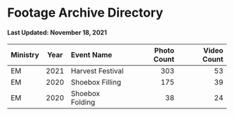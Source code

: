 # Footage Archive Directory
#### Last Updated: November 18, 2021

| Ministry | Year | Event Name | Photo Count | Video Count |
| :--- | :---: | :--- | ---: | ---: |
| EM | 2021 | Harvest Festival | 303 | 53 |
| EM | 2020 | Shoebox Filling | 175 | 39 |
| EM | 2020 | Shoebox Folding | 38 | 24 |
